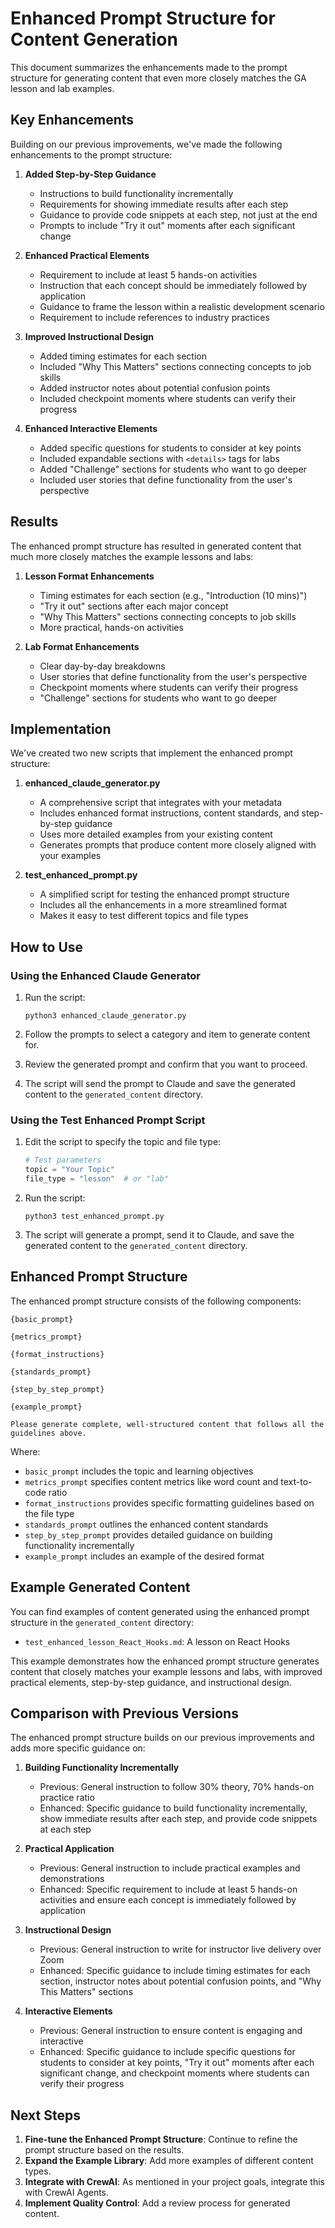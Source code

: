 # Enhanced Prompt Structure for Content Generation

This document summarizes the enhancements made to the prompt structure for generating content that even more closely matches the GA lesson and lab examples.

## Key Enhancements

Building on our previous improvements, we've made the following enhancements to the prompt structure:

1. **Added Step-by-Step Guidance**
   - Instructions to build functionality incrementally
   - Requirements for showing immediate results after each step
   - Guidance to provide code snippets at each step, not just at the end
   - Prompts to include "Try it out" moments after each significant change

2. **Enhanced Practical Elements**
   - Requirement to include at least 5 hands-on activities
   - Instruction that each concept should be immediately followed by application
   - Guidance to frame the lesson within a realistic development scenario
   - Requirement to include references to industry practices

3. **Improved Instructional Design**
   - Added timing estimates for each section
   - Included "Why This Matters" sections connecting concepts to job skills
   - Added instructor notes about potential confusion points
   - Included checkpoint moments where students can verify their progress

4. **Enhanced Interactive Elements**
   - Added specific questions for students to consider at key points
   - Included expandable sections with `<details>` tags for labs
   - Added "Challenge" sections for students who want to go deeper
   - Included user stories that define functionality from the user's perspective

## Results

The enhanced prompt structure has resulted in generated content that much more closely matches the example lessons and labs:

1. **Lesson Format Enhancements**
   - Timing estimates for each section (e.g., "Introduction (10 mins)")
   - "Try it out" sections after each major concept
   - "Why This Matters" sections connecting concepts to job skills
   - More practical, hands-on activities

2. **Lab Format Enhancements**
   - Clear day-by-day breakdowns
   - User stories that define functionality from the user's perspective
   - Checkpoint moments where students can verify their progress
   - "Challenge" sections for students who want to go deeper

## Implementation

We've created two new scripts that implement the enhanced prompt structure:

1. **enhanced_claude_generator.py**
   - A comprehensive script that integrates with your metadata
   - Includes enhanced format instructions, content standards, and step-by-step guidance
   - Uses more detailed examples from your existing content
   - Generates prompts that produce content more closely aligned with your examples

2. **test_enhanced_prompt.py**
   - A simplified script for testing the enhanced prompt structure
   - Includes all the enhancements in a more streamlined format
   - Makes it easy to test different topics and file types

## How to Use

### Using the Enhanced Claude Generator

1. Run the script:
   ```
   python3 enhanced_claude_generator.py
   ```

2. Follow the prompts to select a category and item to generate content for.

3. Review the generated prompt and confirm that you want to proceed.

4. The script will send the prompt to Claude and save the generated content to the `generated_content` directory.

### Using the Test Enhanced Prompt Script

1. Edit the script to specify the topic and file type:
   ```python
   # Test parameters
   topic = "Your Topic"
   file_type = "lesson"  # or "lab"
   ```

2. Run the script:
   ```
   python3 test_enhanced_prompt.py
   ```

3. The script will generate a prompt, send it to Claude, and save the generated content to the `generated_content` directory.

## Enhanced Prompt Structure

The enhanced prompt structure consists of the following components:

```
{basic_prompt}

{metrics_prompt}

{format_instructions}

{standards_prompt}

{step_by_step_prompt}

{example_prompt}

Please generate complete, well-structured content that follows all the guidelines above.
```

Where:
- `basic_prompt` includes the topic and learning objectives
- `metrics_prompt` specifies content metrics like word count and text-to-code ratio
- `format_instructions` provides specific formatting guidelines based on the file type
- `standards_prompt` outlines the enhanced content standards
- `step_by_step_prompt` provides detailed guidance on building functionality incrementally
- `example_prompt` includes an example of the desired format

## Example Generated Content

You can find examples of content generated using the enhanced prompt structure in the `generated_content` directory:

- `test_enhanced_lesson_React_Hooks.md`: A lesson on React Hooks

This example demonstrates how the enhanced prompt structure generates content that closely matches your example lessons and labs, with improved practical elements, step-by-step guidance, and instructional design.

## Comparison with Previous Versions

The enhanced prompt structure builds on our previous improvements and adds more specific guidance on:

1. **Building Functionality Incrementally**
   - Previous: General instruction to follow 30% theory, 70% hands-on practice ratio
   - Enhanced: Specific guidance to build functionality incrementally, show immediate results after each step, and provide code snippets at each step

2. **Practical Application**
   - Previous: General instruction to include practical examples and demonstrations
   - Enhanced: Specific requirement to include at least 5 hands-on activities and ensure each concept is immediately followed by application

3. **Instructional Design**
   - Previous: General instruction to write for instructor live delivery over Zoom
   - Enhanced: Specific guidance to include timing estimates for each section, instructor notes about potential confusion points, and "Why This Matters" sections

4. **Interactive Elements**
   - Previous: General instruction to ensure content is engaging and interactive
   - Enhanced: Specific guidance to include specific questions for students to consider at key points, "Try it out" moments after each significant change, and checkpoint moments where students can verify their progress

## Next Steps

1. **Fine-tune the Enhanced Prompt Structure**: Continue to refine the prompt structure based on the results.
2. **Expand the Example Library**: Add more examples of different content types.
3. **Integrate with CrewAI**: As mentioned in your project goals, integrate this with CrewAI Agents.
4. **Implement Quality Control**: Add a review process for generated content.
